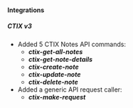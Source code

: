 #### Integrations
##### CTIX v3
- Added 5 CTIX Notes API commands:
  - ***ctix-get-all-notes***
  - ***ctix-get-note-details***
  - ***ctix-create-note***
  - ***ctix-update-note***
  - ***ctix-delete-note***
- Added a generic API request caller:
  - ***ctix-make-request***
